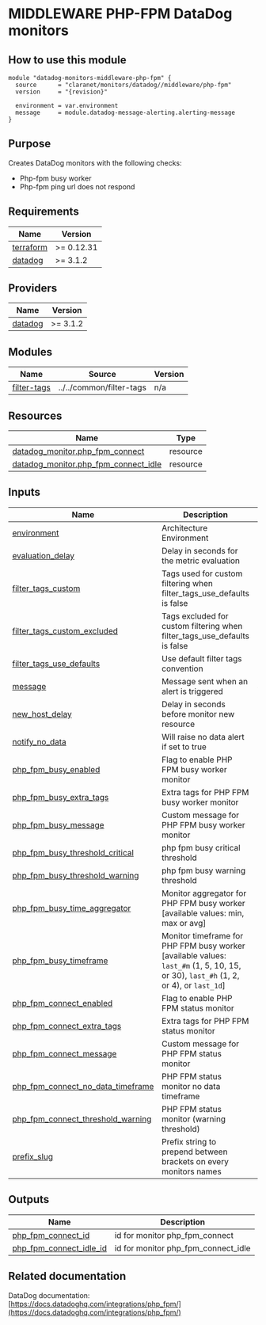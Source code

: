 # MIDDLEWARE PHP-FPM DataDog monitors

## How to use this module

```hcl
module "datadog-monitors-middleware-php-fpm" {
  source      = "claranet/monitors/datadog//middleware/php-fpm"
  version     = "{revision}"

  environment = var.environment
  message     = module.datadog-message-alerting.alerting-message
}

```

## Purpose

Creates DataDog monitors with the following checks:

- Php-fpm busy worker
- Php-fpm ping url does not respond

## Requirements

| Name | Version |
|------|---------|
| <a name="requirement_terraform"></a> [terraform](#requirement\_terraform) | >= 0.12.31 |
| <a name="requirement_datadog"></a> [datadog](#requirement\_datadog) | >= 3.1.2 |

## Providers

| Name | Version |
|------|---------|
| <a name="provider_datadog"></a> [datadog](#provider\_datadog) | >= 3.1.2 |

## Modules

| Name | Source | Version |
|------|--------|---------|
| <a name="module_filter-tags"></a> [filter-tags](#module\_filter-tags) | ../../common/filter-tags | n/a |

## Resources

| Name | Type |
|------|------|
| [datadog_monitor.php_fpm_connect](https://registry.terraform.io/providers/DataDog/datadog/latest/docs/resources/monitor) | resource |
| [datadog_monitor.php_fpm_connect_idle](https://registry.terraform.io/providers/DataDog/datadog/latest/docs/resources/monitor) | resource |

## Inputs

| Name | Description | Type | Default | Required |
|------|-------------|------|---------|:--------:|
| <a name="input_environment"></a> [environment](#input\_environment) | Architecture Environment | `string` | n/a | yes |
| <a name="input_evaluation_delay"></a> [evaluation\_delay](#input\_evaluation\_delay) | Delay in seconds for the metric evaluation | `number` | `15` | no |
| <a name="input_filter_tags_custom"></a> [filter\_tags\_custom](#input\_filter\_tags\_custom) | Tags used for custom filtering when filter\_tags\_use\_defaults is false | `string` | `"*"` | no |
| <a name="input_filter_tags_custom_excluded"></a> [filter\_tags\_custom\_excluded](#input\_filter\_tags\_custom\_excluded) | Tags excluded for custom filtering when filter\_tags\_use\_defaults is false | `string` | `""` | no |
| <a name="input_filter_tags_use_defaults"></a> [filter\_tags\_use\_defaults](#input\_filter\_tags\_use\_defaults) | Use default filter tags convention | `string` | `"true"` | no |
| <a name="input_message"></a> [message](#input\_message) | Message sent when an alert is triggered | `any` | n/a | yes |
| <a name="input_new_host_delay"></a> [new\_host\_delay](#input\_new\_host\_delay) | Delay in seconds before monitor new resource | `number` | `300` | no |
| <a name="input_notify_no_data"></a> [notify\_no\_data](#input\_notify\_no\_data) | Will raise no data alert if set to true | `bool` | `true` | no |
| <a name="input_php_fpm_busy_enabled"></a> [php\_fpm\_busy\_enabled](#input\_php\_fpm\_busy\_enabled) | Flag to enable PHP FPM busy worker monitor | `string` | `"true"` | no |
| <a name="input_php_fpm_busy_extra_tags"></a> [php\_fpm\_busy\_extra\_tags](#input\_php\_fpm\_busy\_extra\_tags) | Extra tags for PHP FPM busy worker monitor | `list(string)` | `[]` | no |
| <a name="input_php_fpm_busy_message"></a> [php\_fpm\_busy\_message](#input\_php\_fpm\_busy\_message) | Custom message for PHP FPM busy worker monitor | `string` | `""` | no |
| <a name="input_php_fpm_busy_threshold_critical"></a> [php\_fpm\_busy\_threshold\_critical](#input\_php\_fpm\_busy\_threshold\_critical) | php fpm busy critical threshold | `number` | `90` | no |
| <a name="input_php_fpm_busy_threshold_warning"></a> [php\_fpm\_busy\_threshold\_warning](#input\_php\_fpm\_busy\_threshold\_warning) | php fpm busy warning threshold | `number` | `80` | no |
| <a name="input_php_fpm_busy_time_aggregator"></a> [php\_fpm\_busy\_time\_aggregator](#input\_php\_fpm\_busy\_time\_aggregator) | Monitor aggregator for PHP FPM busy worker [available values: min, max or avg] | `string` | `"avg"` | no |
| <a name="input_php_fpm_busy_timeframe"></a> [php\_fpm\_busy\_timeframe](#input\_php\_fpm\_busy\_timeframe) | Monitor timeframe for PHP FPM busy worker [available values: `last_#m` (1, 5, 10, 15, or 30), `last_#h` (1, 2, or 4), or `last_1d`] | `string` | `"last_10m"` | no |
| <a name="input_php_fpm_connect_enabled"></a> [php\_fpm\_connect\_enabled](#input\_php\_fpm\_connect\_enabled) | Flag to enable PHP FPM status monitor | `string` | `"true"` | no |
| <a name="input_php_fpm_connect_extra_tags"></a> [php\_fpm\_connect\_extra\_tags](#input\_php\_fpm\_connect\_extra\_tags) | Extra tags for PHP FPM status monitor | `list(string)` | `[]` | no |
| <a name="input_php_fpm_connect_message"></a> [php\_fpm\_connect\_message](#input\_php\_fpm\_connect\_message) | Custom message for PHP FPM status monitor | `string` | `""` | no |
| <a name="input_php_fpm_connect_no_data_timeframe"></a> [php\_fpm\_connect\_no\_data\_timeframe](#input\_php\_fpm\_connect\_no\_data\_timeframe) | PHP FPM status monitor no data timeframe | `string` | `10` | no |
| <a name="input_php_fpm_connect_threshold_warning"></a> [php\_fpm\_connect\_threshold\_warning](#input\_php\_fpm\_connect\_threshold\_warning) | PHP FPM status monitor (warning threshold) | `string` | `3` | no |
| <a name="input_prefix_slug"></a> [prefix\_slug](#input\_prefix\_slug) | Prefix string to prepend between brackets on every monitors names | `string` | `""` | no |

## Outputs

| Name | Description |
|------|-------------|
| <a name="output_php_fpm_connect_id"></a> [php\_fpm\_connect\_id](#output\_php\_fpm\_connect\_id) | id for monitor php\_fpm\_connect |
| <a name="output_php_fpm_connect_idle_id"></a> [php\_fpm\_connect\_idle\_id](#output\_php\_fpm\_connect\_idle\_id) | id for monitor php\_fpm\_connect\_idle |
## Related documentation

DataDog documentation: [https://docs.datadoghq.com/integrations/php_fpm/](https://docs.datadoghq.com/integrations/php_fpm/)
